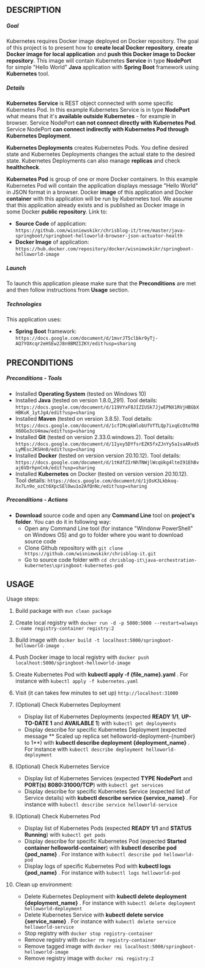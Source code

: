 DESCRIPTION
-----------

##### Goal
Kubernetes requires Docker image deployed on Docker repository. The goal of this project is to present how to **create local Docker repository**, **create Docker image for local application** and **push this Docker image to Docker repository**. This image will contain Kubernetes **Service** in type **NodePort** for simple "Hello World" **Java** application with **Spring Boot** framework using **Kubernetes** tool. 


##### Details
**Kubernetes Service** is REST object connected with some specific Kubernetes Pod. In this example Kubernetes Service is in type **NodePort** what means that it's **available outside Kubernetes** - for example in browser. Service NodePort **can not connect directly with Kubernetes Pod**. Service NodePort **can connect indirectly with Kubernetes Pod through Kubernetes Deployment**.

**Kubernetes Deployments** creates Kubernetes Pods. You define desired state and Kubernetes Deployments changes the actual state to the desired state. Kubernetes Deployments can also manage **replicas** and check **healthcheck**.  

**Kubernetes Pod** is group of one or more Docker containers. In this example Kubernetes Pod will contain the application displays message "Hello World" in JSON format in a browser. Docker **image** of this application and Docker **container** with this application will be run by Kubernetes tool. We assume that this application already exists and is published as Docker image in some Docker **public repository**. Link to:
* **Source Code** of application: `https://github.com/wisniewskikr/chrisblog-it/tree/master/java-springboot/springboot-helloworld-browser-json-actuator-health`
* **Docker Image** of application: `https://hub.docker.com/repository/docker/wisniewskikr/springboot-helloworld-image`

##### Launch
To launch this application please make sure that the **Preconditions** are met and then follow instructions from **Usage** section.

##### Technologies
This application uses:
* **Spring Boot** framework: `https://docs.google.com/document/d/1mvrJT5clbkr9yTj-AQ7YOXcqr2eHSEw2J8n9BMZIZKY/edit?usp=sharing`


PRECONDITIONS
-------------

##### Preconditions - Tools
* Installed **Operating System** (tested on Windows 10)
* Installed **Java** (tested on version 1.8.0_291). Tool details: `https://docs.google.com/document/d/119VYxF8JIZIUSk7JjwEPNX1RVjHBGbXHBKuK_1ytJg4/edit?usp=sharing`
* Installed **Maven** (tested on version 3.8.5). Tool details: `https://docs.google.com/document/d/1cfIMcqkWlobUfVfTLQp7ixqEcOtoTR8X6OGo3cU4maw/edit?usp=sharing`
* Installed **Git** (tested on version 2.33.0.windows.2). Tool details: `https://docs.google.com/document/d/1Iyxy5DYfsrEZK5fxZJnYy5a1saARxd5LyMEscJKSHn0/edit?usp=sharing`
* Installed **Docker** (tested on version version 20.10.12). Tool details: `https://docs.google.com/document/d/1tKdfZIrNhTNWjlWcqUkg4lteI91EhBvaj6VDrhpnCnk/edit?usp=sharing`
* Installed **Kubernetes** on Docker (tested on version version 20.10.12). Tool details: `https://docs.google.com/document/d/1jOsK3Lkbkoq-Xx7Ln9o_ozCt6XpcSElOwu1o2AfQnNc/edit?usp=sharing`

##### Preconditions - Actions
* **Download** source code and open any **Command Line** tool on **project's folder**. You can do it in following way:
    * Open any Command Line tool (for instance "Windonw PowerShell" on Windows OS) and go to folder where you want to download source code 
    * Clone Github repository with `git clone https://github.com/wisniewskikr/chrisblog-it.git`
    * Go to source code folder with `cd chrisblog-it\java-orchestration-kubernetes\springboot-kubernetes-pod`


USAGE
-----

Usage steps:
1. Build package with `mvn clean package`
1. Create local registry with `docker run -d -p 5000:5000 --restart=always --name registry-container registry:2`
1. Build image with `docker build -t localhost:5000/springboot-helloworld-image .`
1. Push Docker image to local registry with `docker push localhost:5000/springboot-helloworld-image`
1. Create Kubernetes Pod with **kubectl apply -f {file_name}.yaml** . For instance with `kubectl apply -f kubernetes.yaml`
1. Visit (it can takes few minutes to set up) `http://localhost:31000`
1. (Optional) Check Kubernetes Deployment

    * Display list of Kubernetes Deployments  (expected **READY 1/1**, **UP-TO-DATE 1** and **AVAILABLE 1**) with `kubectl get deployments`
    * Display describe for specific Kubernetes Deployment (expected message ** Scaled up replica set helloworld-deployment-{number} to 1**) with **kubectl describe deployment {deployment_name}** . For instance with `kubectl describe deployment helloworld-deployment`
1. (Optional) Check Kubernetes Service

    * Display list of Kubernetes Services (expected **TYPE NodePort** and **PORT(s) 8080:31000/TCP**) with `kubectl get services`
    * Display describe for specific Kubernetes Service (expected list of Service details) with **kubectl describe service {service_name}** . For instance with `kubectl describe service helloworld-service`
1. (Optional) Check Kubernetes Pod

    * Display list of Kubernetes Pods (expected **READY 1/1** and **STATUS Running**) with `kubectl get pods`
    * Display describe for specific Kubernetes Pod (expected **Started container helloworld-container**) with **kubectl describe pod {pod_name}** . For instance with `kubectl describe pod helloworld-pod`
    * Display logs of specific Kubernetes Pod with **kubectl logs {pod_name}** . For instance with `kubectl logs helloworld-pod`
   
1. Clean up environment:

    * Delete Kubernetes Deployment with **kubectl delete deployment {deployment_name}** . For instance with `kubectl delete deployment helloworld-deployment`
    * Delete Kubernetes Service with **kubectl delete service {service_name}** . For instance with `kubectl delete service helloworld-service`
    * Stop registry with `docker stop registry-container`
    * Remove registry with `docker rm registry-container`
    * Remove tagged image with `docker rmi localhost:5000/springboot-helloworld-image`
    * Remove registry image with `docker rmi registry:2`